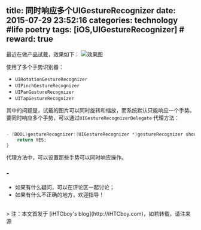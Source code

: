title: 同时响应多个UIGestureRecognizer
date: 2015-07-29 23:52:16
categories: technology #life poetry
tags: [iOS,UIGestureRecognizer]  # <!--more-->
reward: true
---

最近在做产品试戴，效果如下：
![效果图](http://upload-images.jianshu.io/upload_images/99517-4a52cfabb55b00b6.JPG?imageMogr2/auto-orient/strip|imageView2/2/w/1240)

 <!--more-->

使用了多个手势识别器：
- ``UIRotationGestureRecognizer``
-  ``UIPinchGestureRecognizer``
-  ``UIPanGestureRecognizer``
-  ``UITapGestureRecognizer``

其中的问题是，试戴的图片可以同时旋转和缩放，而系统默认只能响应一个手势。
要同时响应多个手势，可以通过``UIGestureRecognizerDelegate`` 代理方法：
```objective-c

- (BOOL)gestureRecognizer:(UIGestureRecognizer *)gestureRecognizer shouldRecognizeSimultaneouslyWithGestureRecognizer:(UIGestureRecognizer *)otherGestureRecognizer{
    return YES;
}

```

代理方法中，可以设置那些手势可以同时响应操作。


### -

- 如果有什么疑问，可以在评论区一起讨论；
- 如果有什么不正确的地方，欢迎指导！



<br>
> 注：本文首发于 [iHTCboy's blog](http://iHTCboy.com)，如若转载，请注来源


